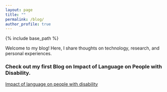 ```yaml
---
layout: page
title: ""
permalink: /blog/
author_profile: true
---
```


{% include base_path %}

Welcome to my blog! Here, I share thoughts on technology, research, and personal experiences.

### Check out my first Blog on Impact of Language on People with Disability.  

 [Impact of language on people with disability](https://medium.com/@aditikumar590/the-impact-of-language-on-people-with-disability-ff11aa4772f1/)
